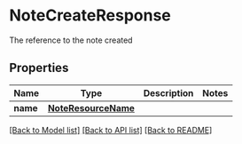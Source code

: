 # NoteCreateResponse

The reference to the note created
## Properties
Name | Type | Description | Notes
------------ | ------------- | ------------- | -------------
**name** | [**NoteResourceName**](NoteResourceName.md) |  | 

[[Back to Model list]](../README.md#documentation-for-models) [[Back to API list]](../README.md#documentation-for-api-endpoints) [[Back to README]](../README.md)



